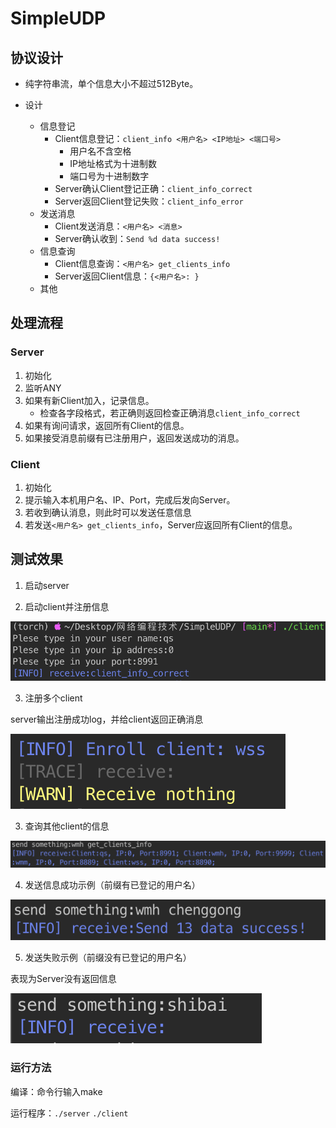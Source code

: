 # SimpleUDP


## 协议设计

* 纯字符串流，单个信息大小不超过512Byte。

* 设计
    * 信息登记
        * Client信息登记：`client_info <用户名> <IP地址> <端口号>`
            * 用户名不含空格
            * IP地址格式为十进制数
            * 端口号为十进制数字
        * Server确认Client登记正确：`client_info_correct`
        * Server返回Client登记失败：`client_info_error`
    * 发送消息
        * Client发送消息：`<用户名> <消息>`
        * Server确认收到：`Send %d data success!`
    * 信息查询
        * Client信息查询：`<用户名> get_clients_info`
        * Server返回Client信息：`{<用户名>: }`
    * 其他

## 处理流程

### Server

1. 初始化
2. 监听ANY
3. 如果有新Client加入，记录信息。
    * 检查各字段格式，若正确则返回检查正确消息`client_info_correct`
4. 如果有询问请求，返回所有Client的信息。
5. 如果接受消息前缀有已注册用户，返回发送成功的消息。

### Client

1. 初始化
2. 提示输入本机用户名、IP、Port，完成后发向Server。
3. 若收到确认消息，则此时可以发送任意信息
4. 若发送`<用户名> get_clients_info`，Server应返回所有Client的信息。

## 测试效果

1. 启动server

2. 启动client并注册信息

![image-20210409181026240](README.assets/image-20210409181026240.png)

3. 注册多个client

server输出注册成功log，并给client返回正确消息

![image-20210409181222026](README.assets/image-20210409181222026.png)

3. 查询其他client的信息

![image-20210409180956936](README.assets/image-20210409180956936.png)

4. 发送信息成功示例（前缀有已登记的用户名）

![image-20210409181426816](README.assets/image-20210409181426816.png)

5. 发送失败示例（前缀没有已登记的用户名）

表现为Server没有返回信息

![image-20210409181413590](README.assets/image-20210409181413590.png)



### 运行方法

编译：命令行输入make

运行程序：`./server` `./client`



